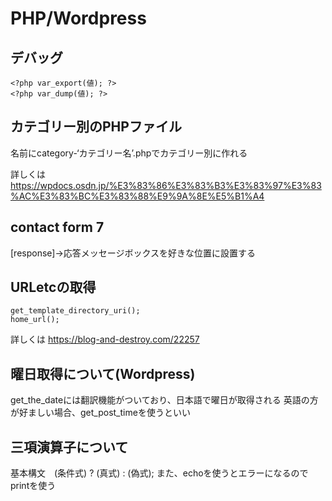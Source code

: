 # PHP/Wordpress

## デバッグ
    <?php var_export(値); ?>
    <?php var_dump(値); ?>

## カテゴリー別のPHPファイル
名前にcategory-‘カテゴリー名’.phpでカテゴリー別に作れる

詳しくは
https://wpdocs.osdn.jp/%E3%83%86%E3%83%B3%E3%83%97%E3%83%AC%E3%83%BC%E3%83%88%E9%9A%8E%E5%B1%A4

## contact form 7
[response]→応答メッセージボックスを好きな位置に設置する

## URLetcの取得 
    get_template_directory_uri();
    home_url();
詳しくは
https://blog-and-destroy.com/22257

## 曜日取得について(Wordpress)
get_the_dateには翻訳機能がついており、日本語で曜日が取得される
英語の方が好ましい場合、get_post_timeを使うといい

## 三項演算子について
基本構文　(条件式) ? (真式) : (偽式);
また、echoを使うとエラーになるのでprintを使う